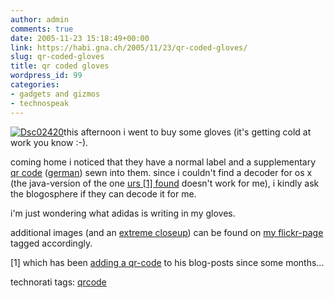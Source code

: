 ```yaml
---
author: admin
comments: true
date: 2005-11-23 15:18:49+00:00
link: https://habi.gna.ch/2005/11/23/qr-coded-gloves/
slug: qr-coded-gloves
title: qr coded gloves
wordpress_id: 99
categories:
- gadgets and gizmos
- technospeak
---
```



[![Dsc02420](https://habi.gna.ch/blog/images/DSC02420-tm.jpg)](https://habi.gna.ch/blog/images/DSC02420.jpg)this afternoon i went to buy some gloves (it's getting cold at work you know :-).



coming home i noticed that they have a normal label and a supplementary [qr code](https://en.wikipedia.org/wiki/QR_Code) ([german](http://circle.ch/blog/p1773.html)) sewn into them. since i couldn't find a decoder for os x (the java-version of the one [urs [1] found](http://circle.ch/blog/p1774.html) doesn't work for me), i kindly ask the blogosphere if they can decode it for me.
  
i'm just wondering what adidas is writing in my gloves.



additional images (and an [extreme closeup](https://www.flickr.com/photos/habi/66206907/)) can be found on [my flickr-page](http://flickr.com/photos/habi/tags/qrcode/) tagged accordingly.



[1] which has been [adding a qr-code](http://circle.ch/blog/p1773.html) to his blog-posts since some months...





technorati tags: [qrcode](http://www.technorati.com/tag/qrcode)
